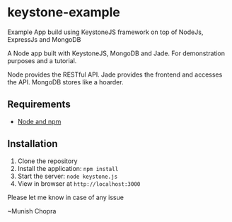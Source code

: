 keystone-example
================

Example App build using KeystoneJS framework on top of NodeJs, ExpressJs and MongoDB

A Node app built with KeystoneJS, MongoDB and Jade. For demonstration purposes and a tutorial.

Node provides the RESTful API. Jade provides the frontend and accesses the API. MongoDB stores like a hoarder.

## Requirements

- [Node and npm](http://nodejs.org)

## Installation

1. Clone the repository
2. Install the application: `npm install`
3. Start the server: `node keystone.js`
4. View in browser at `http://localhost:3000`

Please let me know in case of any issue 

~Munish Chopra
